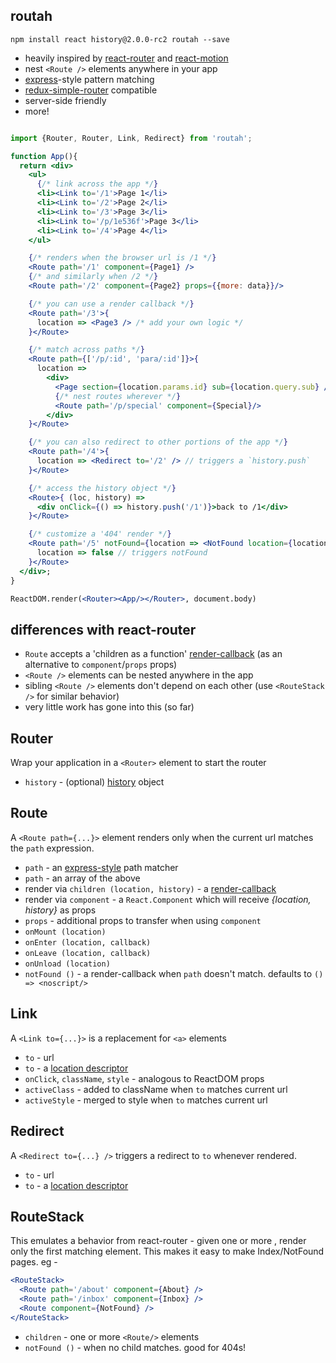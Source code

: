 routah
---

`npm install react history@2.0.0-rc2 routah --save`

- heavily inspired by [react-router](https://github.com/rackt/react-router) and [react-motion](https://github.com/chenglou/react-motion)
- nest `<Route />` elements anywhere in your app
- [express](http://expressjs.com/)-style pattern matching
- [redux-simple-router](https://www.npmjs.com/package/redux-simple-router) compatible
- server-side friendly
- more!


```jsx

import {Router, Router, Link, Redirect} from 'routah';

function App(){
  return <div>
    <ul>
      {/* link across the app */}
      <li><Link to='/1'>Page 1</li>
      <li><Link to='/2'>Page 2</li>
      <li><Link to='/3'>Page 3</li>
      <li><Link to='/p/1e536f'>Page 3</li>
      <li><Link to='/4'>Page 4</li>
    </ul>

    {/* renders when the browser url is /1 */}
    <Route path='/1' component={Page1} />
    {/* and similarly when /2 */}
    <Route path='/2' component={Page2} props={{more: data}}/>

    {/* you can use a render callback */}
    <Route path='/3'>{
      location => <Page3 /> /* add your own logic */
    }</Route>

    {/* match across paths */}
    <Route path={['/p/:id', 'para/:id']}>{
      location =>
        <div>
          <Page section={location.params.id} sub={location.query.sub} />
          {/* nest routes wherever */}
          <Route path='/p/special' component={Special}/>
        </div>
    }</Route>

    {/* you can also redirect to other portions of the app */}
    <Route path='/4'>{
      location => <Redirect to='/2' /> // triggers a `history.push`
    }</Route>

    {/* access the history object */}
    <Route>{ (loc, history) =>
      <div onClick={() => history.push('/1')}>back to /1</div>
    }</Route>

    {/* customize a '404' render */}
    <Route path='/5' notFound={location => <NotFound location={location}/>}>{
      location => false // triggers notFound
    }</Route>
  </div>;
}

ReactDOM.render(<Router><App/></Router>, document.body)
```

differences with react-router
---

- `Route` accepts a 'children as a function' [render-callback]([render-callback](https://discuss.reactjs.org/t/children-as-a-function-render-callbacks/626)) (as an alternative to `component`/`props` props)
- `<Route />` elements can be nested anywhere in the app
- sibling `<Route />` elements don't depend on each other (use `<RouteStack />` for similar behavior)
- very little work has gone into this (so far)



Router
---

Wrap your application in a `<Router>` element to start the router

- `history` - (optional) [history](https://github.com/rackt/history) object

Route
---

A `<Route path={...}>` element renders only when the current url matches the `path` expression.

- `path` - an [express-style](https://github.com/pillarjs/path-to-regexp) path matcher
- `path` - an array of the above
- render via `children (location, history)` - a [render-callback](https://discuss.reactjs.org/t/children-as-a-function-render-callbacks/626)
- render via `component` - a `React.Component` which will receive *{location, history}* as props
- `props` - additional props to transfer when using `component`
- `onMount (location)`
- `onEnter (location, callback)`
- `onLeave (location, callback)`
- `onUnload (location)`
- `notFound ()`  - a render-callback when `path` doesn't match. defaults to `() => <noscript/>`


Link
---

A `<Link to={...}>` is a replacement for `<a>` elements

- `to` - url
- `to` - a [location descriptor](https://github.com/rackt/history/blob/master/docs/Glossary.md#locationdescriptor)
- `onClick`, `className`, `style` - analogous to ReactDOM props
- `activeClass` - added to className when `to` matches current url
- `activeStyle` - merged to style when `to` matches current url

Redirect
---

A `<Redirect to={...} />` triggers a redirect to `to` whenever rendered.

- `to` - url
- `to` - a [location descriptor](https://github.com/rackt/history/blob/master/docs/Glossary.md#locationdescriptor)


RouteStack
---
This emulates a behavior from react-router - given one or more <Routes/>, render only the first matching element. This makes it easy to make Index/NotFound pages. eg -
```jsx
<RouteStack>
  <Route path='/about' component={About} />
  <Route path='/inbox' component={Inbox} />
  <Route component={NotFound} />
</RouteStack>
```

- `children` - one or more `<Route/>` elements
- `notFound ()` - when no child matches. good for 404s!

